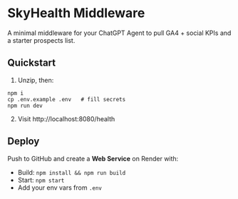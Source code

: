 
# SkyHealth Middleware

A minimal middleware for your ChatGPT Agent to pull GA4 + social KPIs and a starter prospects list.

## Quickstart
1) Unzip, then:
```
npm i
cp .env.example .env   # fill secrets
npm run dev
```
2) Visit http://localhost:8080/health

## Deploy
Push to GitHub and create a **Web Service** on Render with:
- Build: `npm install && npm run build`
- Start: `npm start`
- Add your env vars from `.env`
